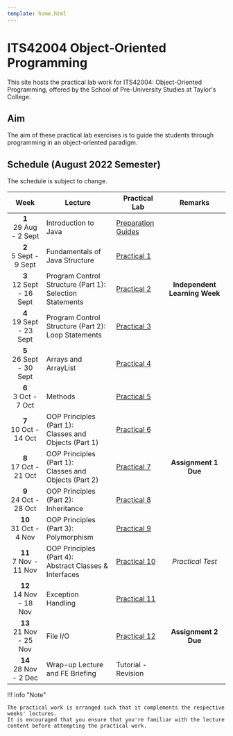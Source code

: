 ```yaml
---
template: home.html
---
```


<h1 class="text-center">
    ITS42004 Object-Oriented Programming
</h1>

<p class="text-center fw-bold">
    This site hosts the practical lab work for ITS42004: Object-Oriented Programming, offered by the School of Pre-University Studies at Taylor's College.
</p>

## Aim

The aim of these practical lab exercises is to guide the students through programming in an object-oriented paradigm.

## Schedule (August 2022 Semester)

The schedule is subject to change.

|             Week             | Lecture                                                     | Practical Lab                   |            Remarks            |
| :--------------------------: | ----------------------------------------------------------- | ------------------------------- | :---------------------------: |
|  **1** <br> 29 Aug - 2 Sept  | Introduction to Java                                        | [Preparation Guides](guides.md) |                               |
|  **2** <br> 5 Sept - 9 Sept  | Fundamentals of Java Structure                              | [Practical 1](lab01.md)         |                               |
| **3** <br> 12 Sept - 16 Sept | Program Control Structure (Part 1):<br>Selection Statements | [Practical 2](lab02.md)         | **Independent Learning Week** |
| **4** <br> 19 Sept - 23 Sept | Program Control Structure (Part 2):<br>Loop Statements      | [Practical 3](lab03.md)         |                               |
| **5** <br> 26 Sept - 30 Sept | Arrays and ArrayList                                        | [Practical 4](lab04.md)         |                               |
|   **6** <br> 3 Oct - 7 Oct   | Methods                                                     | [Practical 5](lab05.md)         |                               |
|  **7** <br> 10 Oct - 14 Oct  | OOP Principles (Part 1):<br>Classes and Objects (Part 1)    | [Practical 6](lab06.md)         |                               |
|  **8** <br> 17 Oct - 21 Oct  | OOP Principles (Part 1):<br>Classes and Objects (Part 2)    | [Practical 7](lab07.md)         |     **Assignment 1 Due**      |
|  **9** <br> 24 Oct - 28 Oct  | OOP Principles (Part 2):<br>Inheritance                     | [Practical 8](lab08.md)         |                               |
|  **10** <br> 31 Oct - 4 Nov  | OOP Principles (Part 3):<br>Polymorphism                    | [Practical 9](lab09.md)         |                               |
|  **11** <br> 7 Nov - 11 Nov  | OOP Principles (Part 4):<br>Abstract Classes & Interfaces   | [Practical 10](lab10.md)        |       _Practical Test_        |
| **12** <br> 14 Nov - 18 Nov  | Exception Handling                                          | [Practical 11](lab11.md)        |                               |
| **13** <br> 21 Nov - 25 Nov  | File I/O                                                    | [Practical 12](lab12.md)        |     **Assignment 2 Due**      |
|  **14** <br> 28 Nov - 2 Dec  | Wrap-up Lecture and FE Briefing                             | Tutorial - Revision             |                               |

!!! info "Note"

    The practical work is arranged such that it complements the respective weeks' lectures.
    It is encouraged that you ensure that you're familiar with the lecture content before attempting the practical work.
